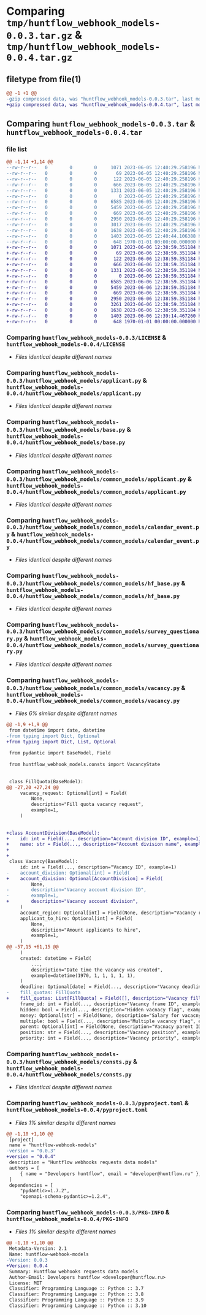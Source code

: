 # Comparing `tmp/huntflow_webhook_models-0.0.3.tar.gz` & `tmp/huntflow_webhook_models-0.0.4.tar.gz`

## filetype from file(1)

```diff
@@ -1 +1 @@
-gzip compressed data, was "huntflow_webhook_models-0.0.3.tar", last modified: Mon Jun  5 12:40:44 2023, max compression
+gzip compressed data, was "huntflow_webhook_models-0.0.4.tar", last modified: Tue Jun  6 12:39:14 2023, max compression
```

## Comparing `huntflow_webhook_models-0.0.3.tar` & `huntflow_webhook_models-0.0.4.tar`

### file list

```diff
@@ -1,14 +1,14 @@
--rw-r--r--   0        0        0     1071 2023-06-05 12:40:29.258196 huntflow_webhook_models-0.0.3/LICENSE
--rw-r--r--   0        0        0       69 2023-06-05 12:40:29.258196 huntflow_webhook_models-0.0.3/README.md
--rw-r--r--   0        0        0      122 2023-06-05 12:40:29.258196 huntflow_webhook_models-0.0.3/huntflow_webhook_models/__init__.py
--rw-r--r--   0        0        0      666 2023-06-05 12:40:29.258196 huntflow_webhook_models-0.0.3/huntflow_webhook_models/applicant.py
--rw-r--r--   0        0        0     1331 2023-06-05 12:40:29.258196 huntflow_webhook_models-0.0.3/huntflow_webhook_models/base.py
--rw-r--r--   0        0        0        0 2023-06-05 12:40:29.258196 huntflow_webhook_models-0.0.3/huntflow_webhook_models/common_models/__init__.py
--rw-r--r--   0        0        0     6585 2023-06-05 12:40:29.258196 huntflow_webhook_models-0.0.3/huntflow_webhook_models/common_models/applicant.py
--rw-r--r--   0        0        0     5459 2023-06-05 12:40:29.258196 huntflow_webhook_models-0.0.3/huntflow_webhook_models/common_models/calendar_event.py
--rw-r--r--   0        0        0      669 2023-06-05 12:40:29.258196 huntflow_webhook_models-0.0.3/huntflow_webhook_models/common_models/hf_base.py
--rw-r--r--   0        0        0     2950 2023-06-05 12:40:29.258196 huntflow_webhook_models-0.0.3/huntflow_webhook_models/common_models/survey_questionary.py
--rw-r--r--   0        0        0     3017 2023-06-05 12:40:29.258196 huntflow_webhook_models-0.0.3/huntflow_webhook_models/common_models/vacancy.py
--rw-r--r--   0        0        0     1638 2023-06-05 12:40:29.258196 huntflow_webhook_models-0.0.3/huntflow_webhook_models/consts.py
--rw-r--r--   0        0        0     1403 2023-06-05 12:40:44.106388 huntflow_webhook_models-0.0.3/pyproject.toml
--rw-r--r--   0        0        0      648 1970-01-01 00:00:00.000000 huntflow_webhook_models-0.0.3/PKG-INFO
+-rw-r--r--   0        0        0     1071 2023-06-06 12:38:59.351184 huntflow_webhook_models-0.0.4/LICENSE
+-rw-r--r--   0        0        0       69 2023-06-06 12:38:59.351184 huntflow_webhook_models-0.0.4/README.md
+-rw-r--r--   0        0        0      122 2023-06-06 12:38:59.351184 huntflow_webhook_models-0.0.4/huntflow_webhook_models/__init__.py
+-rw-r--r--   0        0        0      666 2023-06-06 12:38:59.351184 huntflow_webhook_models-0.0.4/huntflow_webhook_models/applicant.py
+-rw-r--r--   0        0        0     1331 2023-06-06 12:38:59.351184 huntflow_webhook_models-0.0.4/huntflow_webhook_models/base.py
+-rw-r--r--   0        0        0        0 2023-06-06 12:38:59.351184 huntflow_webhook_models-0.0.4/huntflow_webhook_models/common_models/__init__.py
+-rw-r--r--   0        0        0     6585 2023-06-06 12:38:59.351184 huntflow_webhook_models-0.0.4/huntflow_webhook_models/common_models/applicant.py
+-rw-r--r--   0        0        0     5459 2023-06-06 12:38:59.351184 huntflow_webhook_models-0.0.4/huntflow_webhook_models/common_models/calendar_event.py
+-rw-r--r--   0        0        0      669 2023-06-06 12:38:59.351184 huntflow_webhook_models-0.0.4/huntflow_webhook_models/common_models/hf_base.py
+-rw-r--r--   0        0        0     2950 2023-06-06 12:38:59.351184 huntflow_webhook_models-0.0.4/huntflow_webhook_models/common_models/survey_questionary.py
+-rw-r--r--   0        0        0     3261 2023-06-06 12:38:59.351184 huntflow_webhook_models-0.0.4/huntflow_webhook_models/common_models/vacancy.py
+-rw-r--r--   0        0        0     1638 2023-06-06 12:38:59.351184 huntflow_webhook_models-0.0.4/huntflow_webhook_models/consts.py
+-rw-r--r--   0        0        0     1403 2023-06-06 12:39:14.467260 huntflow_webhook_models-0.0.4/pyproject.toml
+-rw-r--r--   0        0        0      648 1970-01-01 00:00:00.000000 huntflow_webhook_models-0.0.4/PKG-INFO
```

### Comparing `huntflow_webhook_models-0.0.3/LICENSE` & `huntflow_webhook_models-0.0.4/LICENSE`

 * *Files identical despite different names*

### Comparing `huntflow_webhook_models-0.0.3/huntflow_webhook_models/applicant.py` & `huntflow_webhook_models-0.0.4/huntflow_webhook_models/applicant.py`

 * *Files identical despite different names*

### Comparing `huntflow_webhook_models-0.0.3/huntflow_webhook_models/base.py` & `huntflow_webhook_models-0.0.4/huntflow_webhook_models/base.py`

 * *Files identical despite different names*

### Comparing `huntflow_webhook_models-0.0.3/huntflow_webhook_models/common_models/applicant.py` & `huntflow_webhook_models-0.0.4/huntflow_webhook_models/common_models/applicant.py`

 * *Files identical despite different names*

### Comparing `huntflow_webhook_models-0.0.3/huntflow_webhook_models/common_models/calendar_event.py` & `huntflow_webhook_models-0.0.4/huntflow_webhook_models/common_models/calendar_event.py`

 * *Files identical despite different names*

### Comparing `huntflow_webhook_models-0.0.3/huntflow_webhook_models/common_models/hf_base.py` & `huntflow_webhook_models-0.0.4/huntflow_webhook_models/common_models/hf_base.py`

 * *Files identical despite different names*

### Comparing `huntflow_webhook_models-0.0.3/huntflow_webhook_models/common_models/survey_questionary.py` & `huntflow_webhook_models-0.0.4/huntflow_webhook_models/common_models/survey_questionary.py`

 * *Files identical despite different names*

### Comparing `huntflow_webhook_models-0.0.3/huntflow_webhook_models/common_models/vacancy.py` & `huntflow_webhook_models-0.0.4/huntflow_webhook_models/common_models/vacancy.py`

 * *Files 6% similar despite different names*

```diff
@@ -1,9 +1,9 @@
 from datetime import date, datetime
-from typing import Dict, Optional
+from typing import Dict, List, Optional
 
 from pydantic import BaseModel, Field
 
 from huntflow_webhook_models.consts import VacancyState
 
 
 class FillQuota(BaseModel):
@@ -27,20 +27,24 @@
     vacancy_request: Optional[int] = Field(
         None,
         description="Fill quota vacancy request",
         example=1,
     )
 
 
+class AccountDivision(BaseModel):
+    id: int = Field(..., description="Account division ID", example=1)
+    name: str = Field(..., description="Account division name", example="IT Department")
+
+
 class Vacancy(BaseModel):
     id: int = Field(..., description="Vacancy ID", example=1)
-    account_division: Optional[int] = Field(
+    account_division: Optional[AccountDivision] = Field(
         None,
-        description="Vacancy account division ID",
-        example=1,
+        description="Vacancy account division",
     )
     account_region: Optional[int] = Field(None, description="Vacancy region ID", example=1)
     applicant_to_hire: Optional[int] = Field(
         None,
         description="Amount applicants to hire",
         example=1,
     )
@@ -57,15 +61,15 @@
     )
     created: datetime = Field(
         ...,
         description="Date time the vacancy was created",
         example=datetime(1970, 1, 1, 1, 1, 1),
     )
     deadline: Optional[date] = Field(..., description="Vacancy deadline", example=date(1970, 1, 1))
-    fill_quotas: FillQuota
+    fill_quotas: List[FillQuota] = Field([], description="Vacancy fill quota")
     frame_id: int = Field(..., description="Vacancy frame ID", example=1)
     hidden: bool = Field(..., description="Hidden vacnacy flag", example=True)
     money: Optional[str] = Field(None, description="Salary for vacacny", example="100000")
     multiple: bool = Field(..., description="Multiple vacancy flag", example=False)
     parent: Optional[int] = Field(None, description="Vacnacy parent ID", example=1)
     position: str = Field(..., description="Vacancy position", example="Python developer")
     priority: int = Field(..., description="Vacancy priority", example=1)
```

### Comparing `huntflow_webhook_models-0.0.3/huntflow_webhook_models/consts.py` & `huntflow_webhook_models-0.0.4/huntflow_webhook_models/consts.py`

 * *Files identical despite different names*

### Comparing `huntflow_webhook_models-0.0.3/pyproject.toml` & `huntflow_webhook_models-0.0.4/pyproject.toml`

 * *Files 1% similar despite different names*

```diff
@@ -1,10 +1,10 @@
 [project]
 name = "huntflow-webhook-models"
-version = "0.0.3"
+version = "0.0.4"
 description = "Huntflow webhooks requests data models"
 authors = [
     { name = "Developers huntflow", email = "developer@huntflow.ru" },
 ]
 dependencies = [
     "pydantic>=1.7.2",
     "openapi-schema-pydantic>=1.2.4",
```

### Comparing `huntflow_webhook_models-0.0.3/PKG-INFO` & `huntflow_webhook_models-0.0.4/PKG-INFO`

 * *Files 1% similar despite different names*

```diff
@@ -1,10 +1,10 @@
 Metadata-Version: 2.1
 Name: huntflow-webhook-models
-Version: 0.0.3
+Version: 0.0.4
 Summary: Huntflow webhooks requests data models
 Author-Email: Developers huntflow <developer@huntflow.ru>
 License: MIT
 Classifier: Programming Language :: Python :: 3.7
 Classifier: Programming Language :: Python :: 3.8
 Classifier: Programming Language :: Python :: 3.9
 Classifier: Programming Language :: Python :: 3.10
```

